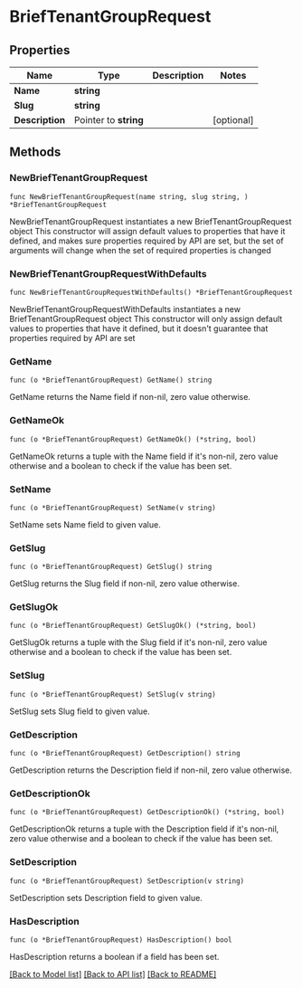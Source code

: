 # BriefTenantGroupRequest

## Properties

Name | Type | Description | Notes
------------ | ------------- | ------------- | -------------
**Name** | **string** |  | 
**Slug** | **string** |  | 
**Description** | Pointer to **string** |  | [optional] 

## Methods

### NewBriefTenantGroupRequest

`func NewBriefTenantGroupRequest(name string, slug string, ) *BriefTenantGroupRequest`

NewBriefTenantGroupRequest instantiates a new BriefTenantGroupRequest object
This constructor will assign default values to properties that have it defined,
and makes sure properties required by API are set, but the set of arguments
will change when the set of required properties is changed

### NewBriefTenantGroupRequestWithDefaults

`func NewBriefTenantGroupRequestWithDefaults() *BriefTenantGroupRequest`

NewBriefTenantGroupRequestWithDefaults instantiates a new BriefTenantGroupRequest object
This constructor will only assign default values to properties that have it defined,
but it doesn't guarantee that properties required by API are set

### GetName

`func (o *BriefTenantGroupRequest) GetName() string`

GetName returns the Name field if non-nil, zero value otherwise.

### GetNameOk

`func (o *BriefTenantGroupRequest) GetNameOk() (*string, bool)`

GetNameOk returns a tuple with the Name field if it's non-nil, zero value otherwise
and a boolean to check if the value has been set.

### SetName

`func (o *BriefTenantGroupRequest) SetName(v string)`

SetName sets Name field to given value.


### GetSlug

`func (o *BriefTenantGroupRequest) GetSlug() string`

GetSlug returns the Slug field if non-nil, zero value otherwise.

### GetSlugOk

`func (o *BriefTenantGroupRequest) GetSlugOk() (*string, bool)`

GetSlugOk returns a tuple with the Slug field if it's non-nil, zero value otherwise
and a boolean to check if the value has been set.

### SetSlug

`func (o *BriefTenantGroupRequest) SetSlug(v string)`

SetSlug sets Slug field to given value.


### GetDescription

`func (o *BriefTenantGroupRequest) GetDescription() string`

GetDescription returns the Description field if non-nil, zero value otherwise.

### GetDescriptionOk

`func (o *BriefTenantGroupRequest) GetDescriptionOk() (*string, bool)`

GetDescriptionOk returns a tuple with the Description field if it's non-nil, zero value otherwise
and a boolean to check if the value has been set.

### SetDescription

`func (o *BriefTenantGroupRequest) SetDescription(v string)`

SetDescription sets Description field to given value.

### HasDescription

`func (o *BriefTenantGroupRequest) HasDescription() bool`

HasDescription returns a boolean if a field has been set.


[[Back to Model list]](../README.md#documentation-for-models) [[Back to API list]](../README.md#documentation-for-api-endpoints) [[Back to README]](../README.md)


